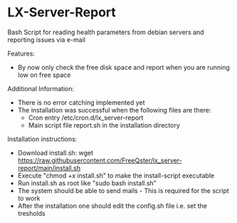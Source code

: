 # LX-Server-Report
Bash Script for reading health parameters from debian servers and reporting issues via e-mail

Features:
- By now only check the free disk space and report when you are running low on free space

Additional Information:
- There is no error catching implemented yet
- The installation was successful when the following files are there:
  - Cron entry /etc/cron.d/lx_server-report
  - Main script file report.sh in the installation directory

Installation instructions:
- Download install.sh: wget https://raw.githubusercontent.com/FreeQster/lx_server-report/main/install.sh
- Execute "chmod +x install.sh" to make the install-script executable
- Run install.sh as root like "sudo bash install.sh"
- The system should be able to send mails - This is required for the script to work
- After the installation one should edit the config.sh file i.e. set the tresholds
